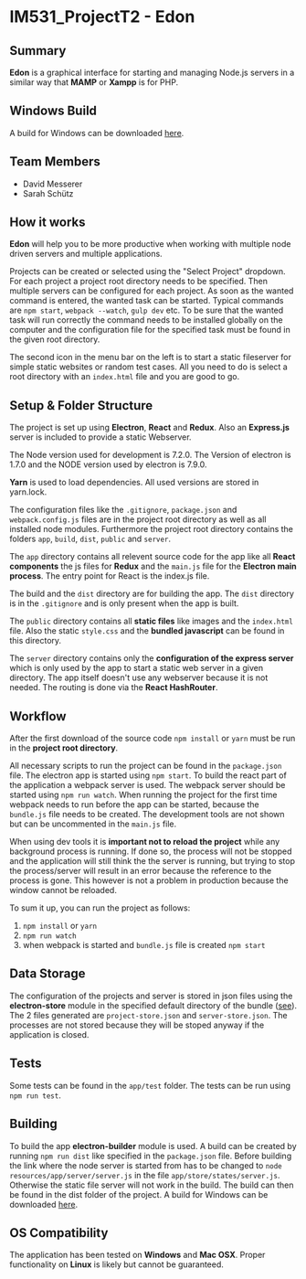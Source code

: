 # IM531_ProjectT2 - Edon

## Summary

**Edon** is a graphical interface for starting and managing Node.js servers in a similar way that **MAMP** or **Xampp** is for PHP.

## Windows Build

A build for Windows can be downloaded [here](https://www.dropbox.com/s/tbybyswpvzvhkkt/edon%20Setup%201.0.0.exe?dl=0).

## Team Members
* David Messerer
* Sarah Schütz

## How it works

**Edon** will help you to be more productive when working with multiple node driven servers and multiple applications.

Projects can be created or selected using the "Select Project" dropdown. For each project a project root directory needs to be specified. Then multiple servers can be configured for each project. As soon as the wanted command is entered, the wanted task can be started. Typical commands are `npm start`, `webpack --watch`, `gulp dev` etc. To be sure that the wanted task will run correctly the command needs to be installed globally on the computer and the configuration file for the specified task must be found in the given root directory.

The second icon in the menu bar on the left is to start a static fileserver for simple static websites or random test cases. All you need to do is select a root directory with an `index.html` file and you are good to go. 

## Setup & Folder Structure

The project is set up using **Electron**, **React** and **Redux**. Also an **Express.js** server is included to provide a static Webserver.

The Node version used for development is 7.2.0.
The Version of electron is 1.7.0 and the NODE version used by electron is 7.9.0.

**Yarn** is used to load dependencies. All used versions are stored in yarn.lock.

The configuration files like the `.gitignore`, `package.json` and `webpack.config.js` files are in the project root directory as well as all installed node modules. Furthermore the project root directory contains the folders `app`, `build`, `dist`, `public` and `server`.

The `app` directory contains all relevent source code for the app like all **React components** the js files for **Redux** and the `main.js` file for the **Electron main process**. The entry point for React is the index.js file.

The build and the `dist` directory are for building the app. The `dist` directory is in the `.gitignore` and is only present when the app is built.

The `public` directory contains all **static files** like images and the `index.html` file. Also the static `style.css` and the **bundled javascript** can be found in this directory.

The `server` directory contains only the **configuration of the express server** which is only used by the app to start a static web server in a given directory. The app itself doesn't use any webserver because it is not needed. The routing is done via the **React HashRouter**.

## Workflow

After the first download of the source code `npm install` or `yarn` must be run in the **project root directory**.

All necessary scripts to run the project can be found in the `package.json` file. The electron app is started using `npm start`. To build the react part of the application a webpack server is used. The webpack server should be started using `npm run watch`. When running the project for the first time webpack needs to run before the app can be started, because the `bundle.js` file needs to be created. The development tools are not shown but can be uncommented in the `main.js` file.

When using dev tools it is **important not to reload the project** while any background process is running. If done so, the process will not be stopped and the application will still think the the server is running, but trying to stop the process/server will result in an error because the reference to the process is gone. This however is not a problem in production because the window cannot be reloaded.

To sum it up, you can run the project as follows:
1. `npm install` or `yarn`
2. `npm run watch`
3. when webpack is started and `bundle.js` file is created `npm start`

## Data Storage

The configuration of the projects and server is stored in json files using the **electron-store** module in the specified default directory of the bundle ([see](https://github.com/sindresorhus/electron-store)). The 2 files generated are `project-store.json` and `server-store.json`. The processes are not stored because they will be stoped anyway if the application is closed.

## Tests

Some tests can be found in the `app/test` folder. The tests can be run using `npm run test`.

## Building


To build the app **electron-builder** module is used. A build can be created by running `npm run dist` like specified in the `package.json` file. Before building the link where the node server is started from has to be changed to `node resources/app/server/server.js` in the file `app/store/states/server.js`. Otherwise the static file server will not work in the build. The build can then be found in the dist folder of the project. A build for Windows can be downloaded [here](https://www.dropbox.com/s/tbybyswpvzvhkkt/edon%20Setup%201.0.0.exe?dl=0).


## OS Compatibility

The application has been tested on **Windows** and **Mac OSX**. Proper functionality on **Linux** is likely but cannot be guaranteed.
